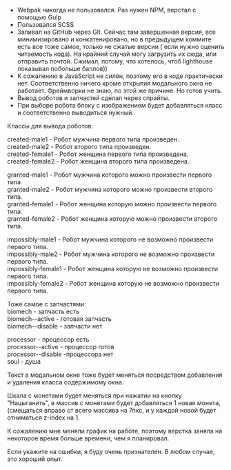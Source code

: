 

<ul>
  <li>Webpak никогда не пользовался. Раз нужен NPM, верстал с помощью Gulp</li>
  <li>Пользовался SCSS</li>
  <li> Заливал на GitHub через Git. Сейчас там завершенная версия, все минимизировано и конкатенировано, но в предыдущем коммите есть все тоже самое, только не сжатые версии ( если нужно оценить читаемость кода). На крайний случай могу загрузить их сюда, или отправить почтой. Сжимал, потому, что хотелось, чтоб lighthouse показывал побольше баллов))</li>
  <li> К сожалению в JavaScript не силён, поэтому его в коде практически нет. Соответственно ничего кроме открытия модального окна не работает.
    Фреймворки не знаю, по этой же причине. Но готов учить.</li>
  <li> Вывод роботов и запчастей сделал через спрайты.</li>
  <li> При выборе робота блоку с изображением будет добавляться класс и соответственно выводиться нужный.</li>
</ul>
<p>  Классы для вывода роботов:</p>
 
   <p>
    created-male1 - Робот мужчина первого типа произведен. <br>
    created-male2 - Робот второго типа произведен. <br>
    created-female1 - Робот женщина первого типа произведена. <br>
    created-female2 - Робот женщина второго типа произведена. <br></p> 
   <p>
    granted-male1 - Робот мужчина которого можно произвести первого типа.<br>
    granted-male2 - Робот мужчина которого можно произвести второго типа.<br>
    granted-female1 - Робот женщина которую можно произвести первого типа.<br>
    granted-female2 - Робот женщина которую можно произвести второго типа.<br>
   </p>
   
   <p>
    impossibly-male1 - Робот мужчина которого не возможно произвести первого типа. <br>
    impossibly-male2 - Робот мужчина которого не возможно произвести первого типа. <br>
    impossibly-female1 - Робот женщина которую не возможно произвести первого типа. <br>
    impossibly-female2 - Робот женщина которую не возможно произвести первого типа. <br>
   </p>
   <p> 
<div>    Тоже самое с запчастями:</div>
    biomech - запчасть есть <br>
    biomech--active - готовая запчасть <br>
    biomech--disable - запчасти нет <br></p>
    
   <p> processor - процессор есть <br>
    processor--active - процессор готов <br>
    processor--disable -процессора нет <br>
    soul - душа <br></p>
    
   <p> Текст в модальном окне тоже будет меняться посредством добавления и удаления класса содержимому окна.</p>
   <p> Шкала с монетами будет меняться при нажатии на кнопку "Нацыганить", в массив с монетами будет добавляться 1 новая монета, (смещаться вправо от всего массива на 7пкс, и у каждой новой будет отниматься z-index на 1.</p>
    
   <p> К сожалению мне меняли график на работе, поэтому верстка заняла на некоторое время больше времени, чем я планировал.</p>
    
   <p> Если укажите на ошибки, я буду очень признателен. В любом случае, это хороший опыт.</p>
